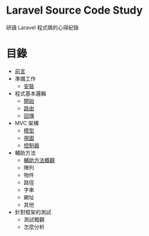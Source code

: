 # Laravel Source Code Study

研讀 Laravel 程式碼的心得紀錄

# 目錄

* [前言](/preface.md)
* 準備工作
  * [安裝](/install.md)
* 程式基本邏輯
  * [開始](/start.md)
  * [路由](/routes.md)
  * [回傳](/response.md)
* MVC 架構
  * [模型](/models.md)
  * [視圖](/views.md)
  * [控制器](/controllers.md)
* 輔助方法
  * [輔助方法概觀](/helpers/index.md)
  * 陣列
  * 物件
  * 路徑
  * 字串
  * 網址
  * 其他
* 針對框架的測試
  * 測試概觀
  * 怎麼分析
